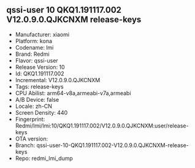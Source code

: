 ## qssi-user 10 QKQ1.191117.002 V12.0.9.0.QJKCNXM release-keys
- Manufacturer: xiaomi
- Platform: kona
- Codename: lmi
- Brand: Redmi
- Flavor: qssi-user
- Release Version: 10
- Id: QKQ1.191117.002
- Incremental: V12.0.9.0.QJKCNXM
- Tags: release-keys
- CPU Abilist: arm64-v8a,armeabi-v7a,armeabi
- A/B Device: false
- Locale: zh-CN
- Screen Density: 440
- Fingerprint: Redmi/lmi/lmi:10/QKQ1.191117.002/V12.0.9.0.QJKCNXM:user/release-keys
- OTA version: 
- Branch: qssi-user-10-QKQ1.191117.002-V12.0.9.0.QJKCNXM-release-keys
- Repo: redmi_lmi_dump
